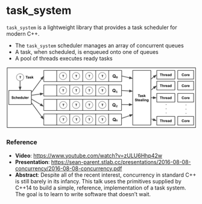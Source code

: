 # task_system

`task_system` is a lightweight library that provides a task scheduler for modern C++.

* The `task_system` scheduler manages an array of concurrent queues
* A task, when scheduled, is enqueued onto one of queues
* A pool of threads executes ready tasks

<p align="center">
  <img src="img/design.png"/>  
</p>

### Reference

* **Video**: https://www.youtube.com/watch?v=zULU6Hhp42w
* **Presentation**: https://sean-parent.stlab.cc/presentations/2016-08-08-concurrency/2016-08-08-concurrency.pdf
* **Abstract**: Despite all of the recent interest, concurrency in standard C++ is still barely in its infancy. This talk uses the primitives supplied by C++14 to build a simple, reference, implementation of a task system. The goal is to learn to write software that doesn’t wait.
